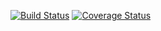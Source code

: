 [![Build Status](https://www.travis-ci.com/DanilaKostin/second.svg?branch=main)](https://www.travis-ci.com/DanilaKostin/second)
[![Coverage Status](https://coveralls.io/repos/github/DanilaKostin/second/badge.svg?branch=master)](https://coveralls.io/github/DanilaKostin/second?branch=master)

